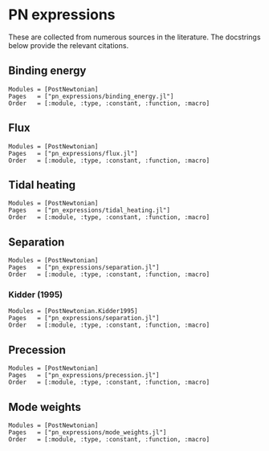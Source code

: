 # PN expressions

These are collected from numerous sources in the literature.  The docstrings
below provide the relevant citations.

## Binding energy

```@autodocs
Modules = [PostNewtonian]
Pages   = ["pn_expressions/binding_energy.jl"]
Order   = [:module, :type, :constant, :function, :macro]
```

## Flux

```@autodocs
Modules = [PostNewtonian]
Pages   = ["pn_expressions/flux.jl"]
Order   = [:module, :type, :constant, :function, :macro]
```

## Tidal heating

```@autodocs
Modules = [PostNewtonian]
Pages   = ["pn_expressions/tidal_heating.jl"]
Order   = [:module, :type, :constant, :function, :macro]
```

## Separation

```@autodocs
Modules = [PostNewtonian]
Pages   = ["pn_expressions/separation.jl"]
Order   = [:module, :type, :constant, :function, :macro]
```

### Kidder (1995)

```@autodocs
Modules = [PostNewtonian.Kidder1995]
Pages   = ["pn_expressions/separation.jl"]
Order   = [:module, :type, :constant, :function, :macro]
```

## Precession

```@autodocs
Modules = [PostNewtonian]
Pages   = ["pn_expressions/precession.jl"]
Order   = [:module, :type, :constant, :function, :macro]
```

## Mode weights

```@autodocs
Modules = [PostNewtonian]
Pages   = ["pn_expressions/mode_weights.jl"]
Order   = [:module, :type, :constant, :function, :macro]
```
